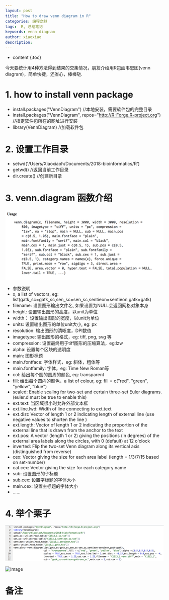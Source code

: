 ```yaml
---
layout: post
title: "How to draw venn diagram in R"
categories: 编程之魅
tags:  R, 总结笔记 
keywords: venn diagram
author: xiaoxiao
description: 
---
```


* content
{:toc}

今天要统计用4种方法得到结果的交集情况，朋友介绍用R包画韦恩图(venn diagram)，简单快捷，还省心，棒棒哒.

# 1. how to install venn package

- install.packages("VennDiagram") //本地安装，需要软件包的完整目录
- install.packages("VennDiagram", repos="http://R-Forge.R-project.org") //指定软件包所在的网址进行安装
- library(VennDiagram) //加载软件包

# 2. 设置工作目录

- setwd('/Users/Xiaoxiaoh/Documents/2018-bioinformatics/R')
- getwd() //返回当前工作目录
- dir.create() //创建新目录

# 3. venn.diagram 函数介绍

![image](https://github.com/xiaoxiaoh16/xiaoxiaoh16.github.io/raw/master/_drafts/pic/venn-diagram-function.png) 

- 参数说明
- x, a list of vectors, eg: list(gatk_sc=gatk_sc,sen_sc=sen_sc,sentieon=sentieon,gatk=gatk)
- filename: 设置图形输出文件名, 如果设置为NULL会返回网格对象本身
- height: 设置输出图形的高度，以unit为单位
- width： 设置输出图形的宽度，以unit为单位
- units: 设置输出图形的单位unit大小, eg: px
- resolution: 输出图形的清晰度，DPI数值
- imagetype: 输出图形的格式，eg: tiff, png, svg 等
- compression: 设置最终用于tiff图形的压缩算法，eg:lzw
- alpha: 设置每个区块的透明度
- main: 图形标题
- main.fontface: 字体样式，eg: 斜体，粗体等
- main.fontfamily: 字体，eg: Time New Roman等
- col: 给出每个圆的圆周的颜色, eg: transparent
- fill: 给出每个圆内的颜色，a list of colour, eg: fill = c("red", "green", "yellow", "blue")
- scaled: Enable scaling for two-set and certain three-set Euler diagrams. (euler.d must be true to enable this)
- ext.text: 当区域很小时允许外部文本框
- ext.line.lwd: Width of line connecting to ext.text
- ext.dist: Vector of length 1 or 2 indicating length of external line (use negative values to shorten the line )
- ext.length: Vector of length 1 or 2 indicating the proportion of the external line that is drawn from the anchor to the text
- ext.pos: A vector (length 1 or 2) giving the positions (in degrees) of the external area labels along the circles, with 0 (default) at 12 o'clock
- inverted: Flip the two-set Venn diagram along its vertical axis (distinguished from reverse) 
- cex: Vector giving the size for each area label (length = 1/3/7/15 based on set-number)
- cat.cex: Vector giving the size for each category name
- sub: 设置图形的子标题
- sub.cex: 设置字标题的字体大小
- main.cex: 设置主标题的字体大小
- ......

# 4. 举个栗子
![image](https://github.com/xiaoxiaoh16/xiaoxiaoh16.github.io/raw/master/_drafts/pic/venn-diagram-tiff.png) 

![image](https://github.com/xiaoxiaoh16/xiaoxiaoh16.github.io/raw/master/_drafts/pic/C1513_1.venn.tiff) 

# 备注


